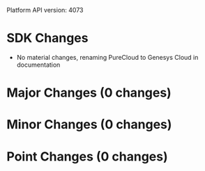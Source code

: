 Platform API version: 4073


# SDK Changes

* No material changes, renaming PureCloud to Genesys Cloud in documentation

# Major Changes (0 changes)


# Minor Changes (0 changes)


# Point Changes (0 changes)
